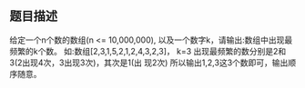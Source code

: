 ## 题目描述
给定一个n个数的数组(n <= 10,000,000), 以及一个数字k，请输出:数组中出现最频繁的k个数。 如:数组[2,3,1,5,2,1,2,4,3,2,3]， k=3 出现最频繁的数分别是2和3(2出现4次，3出现3次)，其次是1(出 现2次) 所以输出1,2,3这3个数即可，输出顺序随意。
